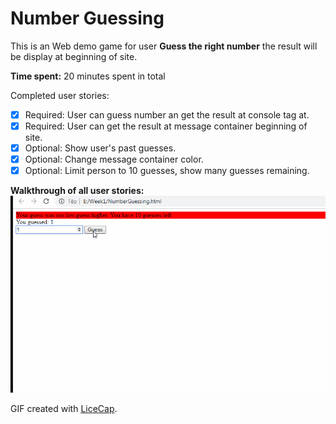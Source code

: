 # **Number Guessing**

This is an Web demo game for user **Guess the right number** the result will be display at beginning of site.

**Time spent:** 20 minutes spent in total

Completed user stories:

* [x] Required: User can guess number an get the result at console tag at.
* [x] Required: User can get the result at message container beginning of site.
* [x] Optional: Show user's past guesses.
* [x] Optional: Change message container color.
* [x] Optional: Limit person to 10 guesses, show many guesses remaining.

**Walkthrough of all user stories:**
![Video Walkthrough](week1.gif)

GIF created with [LiceCap](http://www.cockos.com/licecap/).
